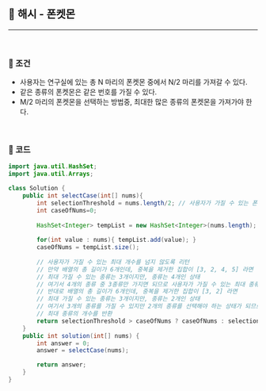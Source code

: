 ## :round_pushpin: 해시 - 폰켓몬

***

<br>



### :pushpin: 조건

- 사용자는 연구실에 있는 총 N 마리의 폰켓몬 중에서 N/2 마리를 가져갈 수 있다.
- 같은 종류의 폰켓몬은 같은 번호를 가질 수 있다.
- M/2 마리의 폰켓몬을 선택하는 방법중, 최대한 많은 종류의 폰켓몬을 가져가야 한다.



<br>

### :pushpin: 코드

```java
import java.util.HashSet;
import java.util.Arrays;

class Solution {
    public int selectCase(int[] nums){
        int selectionThreshold = nums.length/2; // 사용자가 가질 수 있는 폰켓몬 개수
        int caseOfNums=0;
        
        HashSet<Integer> tempList = new HashSet<Integer>(nums.length);
        
        for(int value : nums){ tempList.add(value); }
        caseOfNums = tempList.size();
        
        // 사용자가 가질 수 있는 최대 개수를 넘지 않도록 리턴
        // 만약 배열의 총 길이가 6개인데, 중복을 제거한 집합이 [3, 2, 4, 5] 라면
        // 최대 가질 수 있는 종류는 3개이지만, 종류는 4개인 상태
        // 여기서 4개의 종류 중 3종류만 가지면 되므로 사용자가 가질 수 있는 최대 종류를 반환
        // 반대로 배열의 총 길이가 6개인데, 중복을 제거한 집합이 [3, 2] 라면
        // 최대 가질 수 있는 종류는 3개이지만, 종류는 2개인 상태
        // 여기서 3개의 종류를 가질 수 있지만 2개의 종류를 선택해야 하는 상태가 되므로 집합에서 나올 수 있는
        // 최대 종류의 개수를 반환
        return selectionThreshold > caseOfNums ? caseOfNums : selectionThreshold;
    }
    public int solution(int[] nums) {
        int answer = 0;
        answer = selectCase(nums);

        return answer;
    }
}
```

